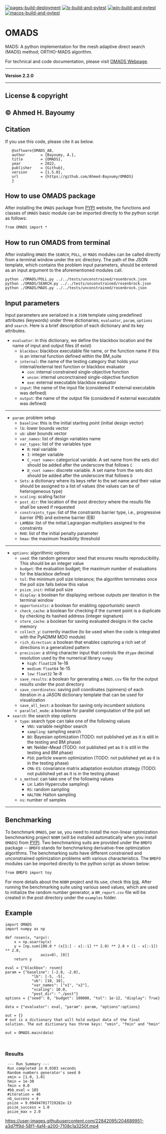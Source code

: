 [![pages-build-deployment](https://github.com/Ahmed-Bayoumy/OMADS/actions/workflows/pages/pages-build-deployment/badge.svg?branch=DEV)](https://github.com/Ahmed-Bayoumy/OMADS/actions/workflows/pages/pages-build-deployment)
[![lx-build-and-pytest](https://github.com/Ahmed-Bayoumy/OMADS/actions/workflows/lx-build-and-tests.yml/badge.svg)](https://github.com/Ahmed-Bayoumy/OMADS/actions/workflows/lx-build-and-tests.yml)
[![win-build-and-pytest](https://github.com/Ahmed-Bayoumy/OMADS/actions/workflows/win-build-and-pytest.yml/badge.svg)](https://github.com/Ahmed-Bayoumy/OMADS/actions/workflows/win-build-and-pytest.yml)
[![macos-build-and-pytest](https://github.com/Ahmed-Bayoumy/OMADS/actions/workflows/macos-build-and-pytest.yml/badge.svg)](https://github.com/Ahmed-Bayoumy/OMADS/actions/workflows/macos-build-and-pytest.yml)

# OMADS
MADS: A python implementation for the mesh adaptive direct search (MADS) method; ORTHO-MADS algorithm.

For technical and code documentation, please visit [OMADS Webpage](https://ahmed-bayoumy.github.io/OMADS/).

---

**Version 2.2.0**

---

## License & copyright

© Ahmed H. Bayoumy 
---

## Citation

If you use this code, please cite it as below.

```pycon
   @software{OMADS_AB,
   author       = {Bayoumy, A.},
   title        = {OMADS},
   year         = 2022,
   publisher    = {Github},
   version      = {1.5.0},
   url          = {https://github.com/Ahmed-Bayoumy/OMADS}
   }
```

## How to use OMADS package

After installing the `OMADS` package from [PYPI](https://pypi.org/) website, the functions and classes of `OMADS` basic 
module can be imported directly to the python script as follows:

```pycon
from OMADS import *
```

## How to run OMADS from terminal
After installing `OMADS` the `SEARCH`, `POLL`, or `MADS` modules can be called directly from a 
terminal window under the src directory. The path of the JSON template, which contains the problem input parameters, 
should be entered as an input argument to the aforementioned modules call. 

```commandline
python ./OMADS/POLL.py ../../tests/unconstrained/rosenbrock.json
python ./OMADS/SEARCH.py ../../tests/unconstrained/rosenbrock.json
python ./OMADS/MADS.py ../../tests/unconstrained/rosenbrock.json
```

## Input parameters
Input parameters are serialized in a `JSON` template using predefined attributes (keywords) under three dictionaries; 
`evaluator`, `param`, `options` and `search`. Here is a brief description of each dictionary and its key attributes.

* `evaluator`: in this dictionary, we define the blackbox location and the name of input and output files (if exist)
  * `blackbox`: blackbox executable file name, or the function name if this is an internal function defined within the BM_suite
  * `internal`: the name of the testing category that holds your internal/external test function or blackbox evaluator
    * `con`: internal constrained single-objective function
    * `uncon`: internal unconctrained single-objective function
    * `exe`: external executable blackbox evaluator
  * `input`: the name of the input file (considered if external executable was defined)
  * `output`: the name of the output file (considered if external executable was defined)
---
* `param`: problem setup
  * `baseline`: this is the initial starting point (initial design vector)
  * `lb`: lower bounds vector
  * `ub`: uber bounds vector
  * `var_names`: list of design variables name
  * `var_types`: list of the variables type
     * `R`: real variable
     * `I`: integer variable
     * `C_<set name>`: categorical variable. A set name from the sets dict should be added after the underscore that follows `C`
     * `D_<set name>`: discrete variable. A set name from the sets dict should be added after the underscore that follows `D`
  * `Sets`: a dictionary where its keys refer to the set name and their value should be assigned to a list of values (the values can be of heterogeneous type)
  * `scaling`: scaling factor
  * `post_dir`: the location of the post directory where the results file shall be saved if requested
  * `constraints_type`: list of the constraints barrier type, i.e., progressive barrier (PB) and extreme barrier (EB)
  * `LAMBDA`: list of the initial Lagrangian multipliers assigned to the constraints
  * `RHO`: list of the initial penalty parameter
  * `hmax`: the maximum feasibility threshold
---
* `options`: algorithmic options
  * `seed`: the random generator seed that ensures results reproducibility. This should be an integer value
  * `budget`: the evaluation budget; the maximum number of evaluations for the blackbox defined
  * `tol`: the minimum poll size tolerance; the algorithm terminates once the poll size falls below this value
  * `psize_init`: initial poll size
  * `display`: a boolean for displaying verbose outputs per iteration in the terminal window
  * `opportunistic`: a boolean for enabling opportunistic search
  * `check_cache`: a boolean for checking if the current point is a duplicate by checking its hashed address (integer signature)
  * `store_cache`: a boolean for saving evaluated designs in the cache memory
  * `collect_y`: currently inactive (to be used when the code is integrated with the PyADMM MDO module)
  * `rich_direction`: a boolean that enables capturing a rich set of directions in a generalized pattern
  * `precision`: a string character input that controls the `dtype` decimal resolution used by the numerical library `numpy`
    * `high`: `float128` 1e-18
    * `medium`: `float64` 1e-15
    * `low`: `float32` 1e-8
  * `save_results`: a boolean for generating a `MADS.csv` file for the output results under the post directory
  * `save_coordinates`: saving poll coordinates (spinners) of each iteration in a JASON dictionary template that can be used for visualization
  * `save_all_best`: a boolean for saving only incumbent solutions
  * `parallel_mode`: a boolean for parallel computation of the poll set
* `search`: the search step options
   * `type`: search type can take one of the following values 
      * `VNS`: variable neighbor search 
      * `sampling`: sampling search
      * `BO`: Bayesian optimization (TODO: not published yet as it is still in the testing and BM phase)
      * `NM`: Nelder-Mead (TODO: not published yet as it is still in the testing and BM phase)
      * `PSO`: particle swarm optimization (TODO: not published yet as it is in the testing phase)
      * `CMA-ES`: covariance matrix adaptation evolution strategy (TODO: not published yet as it is in the testing phase)
   * `s_method`: can take one of the following values
      * `LH`: Latin Hypercube sampling\
      * `RS`: random sampling
      * `HALTON`: Halton sampling
   * `ns`: number of samples
---
  
## Benchmarking

To benchmark `OMADS`, per se, you need to install the non-linear optimization benchmarking project `NOBM` (will be installed automatically when you install `OMADS`) from 
[PYPI](https://pypi.org/).  Two benchmarking suits are provided under the `BMDFO` package -- `BMDFO` stands for 
benchmarking derivative-free optimization algorithms.  The benchmarking suits have different constrained and 
unconstrained optimization problems with various characteristics.  The `BMDFO` modules can be imported directly 
to the python script as shown below: 
```pycon
from BMDFO import toy
```
For more details about the `NOBM` project and its use, check this [link](https://github.com/Ahmed-Bayoumy/NOBM). 
After running the benchmarking suite using various seed values, which are used to initialize the random number generator, 
a `BM_report.csv` file will be created in the post directory under the `examples` folder.

## Example

```pycon
import OMADS
import numpy as np

def rosen(x, *argv):
    x = np.asarray(x)
    y = [np.sum(100.0 * (x[1:] - x[:-1] ** 2.0) ** 2.0 + (1 - x[:-1]) ** 2.0,
                axis=0), [0]]
    return y

eval = {"blackbox": rosen}
param = {"baseline": [-2.0, -2.0],
            "lb": [-5, -5],
            "ub": [10, 10],
            "var_names": ["x1", "x2"],
            "scaling": 10.0,
            "post_dir": "./post"}
options = {"seed": 0, "budget": 100000, "tol": 1e-12, "display": True}

data = {"evaluator": eval, "param": param, "options":options}

out = {}
# out is a dictionary that will hold output data of the final solution. The out dictionary has three keys: "xmin", "fmin" and "hmin"

out = OMADS.main(data)



```

### Results
```text
 --- Run Summary ---
 Run completed in 0.0303 seconds
 Random numbers generator's seed 0
 xmin = [1.0, 1.0]
 hmin = 1e-30
 fmin = 0.0
 #bb_eval = 185
 #iteration = 46
 nb_success = 4
 psize = 9.094947017729282e-13
 psize_success = 1.0
 psize_max = 2.0
```


https://user-images.githubusercontent.com/22842095/204689951-a3d7ff9d-58f1-4af4-a200-7108c1a3250f.mp4


